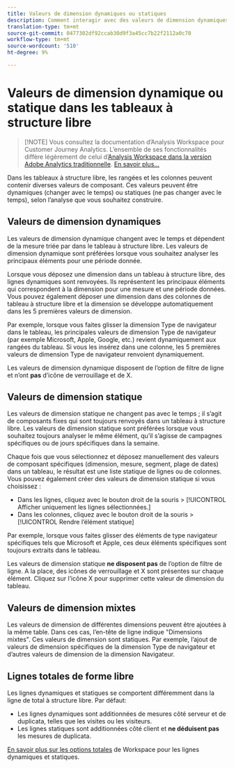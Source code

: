 ```yaml
---
title: Valeurs de dimension dynamiques ou statiques
description: Comment interagir avec des valeurs de dimension dynamiques et statiques dans des tableaux.
translation-type: tm+mt
source-git-commit: 0477302df92ccab30d9f3a45cc7b22f2112a0c70
workflow-type: tm+mt
source-wordcount: '510'
ht-degree: 9%

---
```



# Valeurs de dimension dynamique ou statique dans les tableaux à structure libre

>[!NOTE] Vous consultez la documentation d’Analysis Workspace pour Customer Journey Analytics. L’ensemble de ses fonctionnalités diffère légèrement de celui d’[Analysis Workspace dans la version Adobe Analytics traditionnelle](https://docs.adobe.com/content/help/fr-FR/analytics/analyze/analysis-workspace/home.html). [En savoir plus...](/help/getting-started/cja-aa.md)

Dans les tableaux à structure libre, les rangées et les colonnes peuvent contenir diverses valeurs de composant. Ces valeurs peuvent être dynamiques (changer avec le temps) ou statiques (ne pas changer avec le temps), selon l’analyse que vous souhaitez construire.

## Valeurs de dimension dynamiques

Les valeurs de dimension dynamique changent avec le temps et dépendent de la mesure triée par dans le tableau à structure libre. Les valeurs de dimension dynamique sont préférées lorsque vous souhaitez analyser les principaux éléments pour une période donnée.

Lorsque vous déposez une dimension dans un tableau à structure libre, des lignes dynamiques sont renvoyées. Ils représentent les principaux éléments qui correspondent à la dimension pour une mesure et une période données. Vous pouvez également déposer une dimension dans des colonnes de tableau à structure libre et la dimension se développe automatiquement dans les 5 premières valeurs de dimension.

Par exemple, lorsque vous faites glisser la dimension Type de navigateur dans le tableau, les principales valeurs de dimension Type de navigateur (par exemple Microsoft, Apple, Google, etc.) revient dynamiquement aux rangées du tableau. Si vous les insérez dans une colonne, les 5 premières valeurs de dimension Type de navigateur renvoient dynamiquement.

Les valeurs de dimension dynamique disposent de l’option de filtre de ligne et n’ont **pas** d’icône de verrouillage et de X.

## Valeurs de dimension statique

Les valeurs de dimension statique ne changent pas avec le temps ; il s’agit de composants fixes qui sont toujours renvoyés dans un tableau à structure libre. Les valeurs de dimension statique sont préférées lorsque vous souhaitez toujours analyser le même élément, qu’il s’agisse de campagnes spécifiques ou de jours spécifiques dans la semaine.

Chaque fois que vous sélectionnez et déposez manuellement des valeurs de composant spécifiques (dimension, mesure, segment, plage de dates) dans un tableau, le résultat est une liste statique de lignes ou de colonnes. Vous pouvez également créer des valeurs de dimension statique si vous choisissez :

* Dans les lignes, cliquez avec le bouton droit de la souris > [!UICONTROL Afficher uniquement les lignes sélectionnées.]
* Dans les colonnes, cliquez avec le bouton droit de la souris > [!UICONTROL Rendre l’élément statique]

Par exemple, lorsque vous faites glisser des éléments de type navigateur spécifiques tels que Microsoft et Apple, ces deux éléments spécifiques sont toujours extraits dans le tableau.

Les valeurs de dimension statique **ne disposent pas** de l’option de filtre de ligne. A la place, des icônes de verrouillage et X sont présentes sur chaque élément. Cliquez sur l’icône X pour supprimer cette valeur de dimension du tableau.

## Valeurs de dimension mixtes

Les valeurs de dimension de différentes dimensions peuvent être ajoutées à la même table. Dans ces cas, l’en-tête de ligne indique &quot;Dimensions mixtes&quot;. Ces valeurs de dimension sont statiques. Par exemple, l’ajout de valeurs de dimension spécifiques de la dimension Type de navigateur et d’autres valeurs de dimension de la dimension Navigateur.

## Lignes totales de forme libre

Les lignes dynamiques et statiques se comportent différemment dans la ligne de total à structure libre. Par défaut:

* Les lignes dynamiques sont additionnées de mesures côté serveur et de duplicata, telles que les visites ou les visiteurs.
* Les lignes statiques sont additionnées côté client et **ne déduisent pas** les mesures de duplicata.

[En savoir plus sur les options totales](https://docs.adobe.com/content/help/fr-FR/analytics/analyze/analysis-workspace/build-workspace-project/workspace-totals.html) de Workspace pour les lignes dynamiques et statiques.
